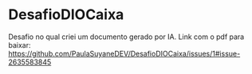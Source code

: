# DesafioDIOCaixa
Desafio no qual criei um documento gerado por IA.
Link com o pdf para baixar: 
https://github.com/PaulaSuyaneDEV/DesafioDIOCaixa/issues/1#issue-2635583845
